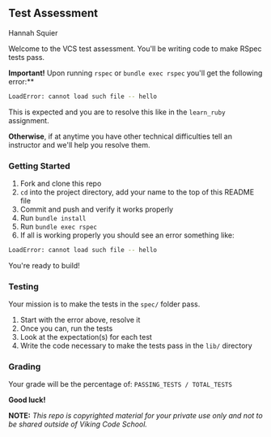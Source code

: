 ## Test Assessment

Hannah Squier

Welcome to the VCS test assessment. You'll be writing code to make RSpec tests pass.

**Important!** Upon running `rspec` or `bundle exec rspec` you'll get the following error:**

```bash
LoadError: cannot load such file -- hello
```

This is expected and you are to resolve this like in the `learn_ruby` assignment.

**Otherwise**, if at anytime you have other technical difficulties tell an instructor and we'll help you resolve them.



### Getting Started

1. Fork and clone this repo
1. `cd` into the project directory, add your name to the top of this README file
1. Commit and push and verify it works properly
1. Run `bundle install`
1. Run `bundle exec rspec`
1. If all is working properly you should see an error something like:

```bash
LoadError: cannot load such file -- hello
```

You're ready to build!


### Testing

Your mission is to make the tests in the `spec/` folder pass. 

1. Start with the error above, resolve it
1. Once you can, run the tests
1. Look at the expectation(s) for each test
1. Write the code necessary to make the tests pass in the `lib/` directory


### Grading

Your grade will be the percentage of: `PASSING_TESTS / TOTAL_TESTS`



**Good luck!**



**NOTE:** *This repo is copyrighted material for your private use only and not to be shared outside of Viking Code School.*










